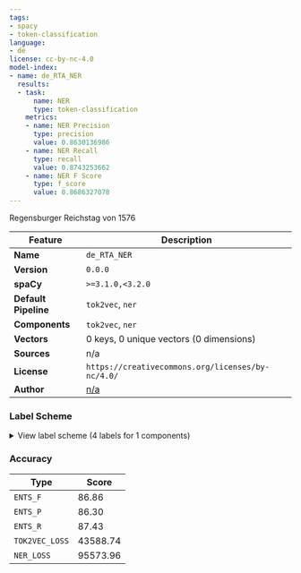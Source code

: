 ```yaml
---
tags:
- spacy
- token-classification
language:
- de
license: cc-by-nc-4.0
model-index:
- name: de_RTA_NER
  results:
  - task:
      name: NER
      type: token-classification
    metrics:
    - name: NER Precision
      type: precision
      value: 0.8630136986
    - name: NER Recall
      type: recall
      value: 0.8743253662
    - name: NER F Score
      type: f_score
      value: 0.8686327078
---
```

Regensburger Reichstag von 1576

| Feature | Description |
| --- | --- |
| **Name** | `de_RTA_NER` |
| **Version** | `0.0.0` |
| **spaCy** | `>=3.1.0,<3.2.0` |
| **Default Pipeline** | `tok2vec`, `ner` |
| **Components** | `tok2vec`, `ner` |
| **Vectors** | 0 keys, 0 unique vectors (0 dimensions) |
| **Sources** | n/a |
| **License** | `https://creativecommons.org/licenses/by-nc/4.0/` |
| **Author** | [n/a](https://reichstagsakten-1576.uni-graz.at) |

### Label Scheme

<details>

<summary>View label scheme (4 labels for 1 components)</summary>

| Component | Labels |
| --- | --- |
| **`ner`** | `DATE`, `LOC`, `PER`, `TIME` |

</details>

### Accuracy

| Type | Score |
| --- | --- |
| `ENTS_F` | 86.86 |
| `ENTS_P` | 86.30 |
| `ENTS_R` | 87.43 |
| `TOK2VEC_LOSS` | 43588.74 |
| `NER_LOSS` | 95573.96 |
